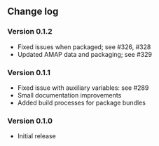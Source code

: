 ## Change log

### Version 0.1.2

- Fixed issues when packaged; see #326, #328
- Updated AMAP data and packaging; see #329

### Version 0.1.1

- Fixed issue with auxiliary variables: see #289
- Small documentation improvements
- Added build processes for package bundles

### Version 0.1.0

- Initial release